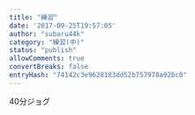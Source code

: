```yaml
---
title: "練習"
date: '2017-09-25T19:57:05'
author: "subaru44k"
category: "練習(中)"
status: "publish"
allowComments: true
convertBreaks: false
entryHash: "74142c3e9628183dd52b757978a92bc0"
---
```

40分ジョグ
